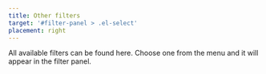 ```yaml
---
title: Other filters
target: '#filter-panel > .el-select'
placement: right
---
```


All available filters can be found here. Choose one from the menu and it will appear in the filter panel.
